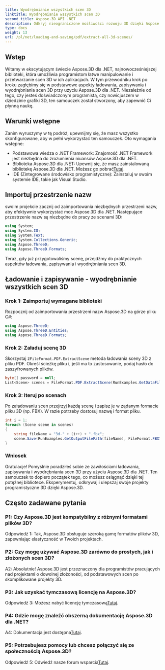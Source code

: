 ```yaml
---
title: Wyodrębnianie wszystkich scen 3D
linktitle: Wyodrębnianie wszystkich scen 3D
second_title: Aspose.3D API .NET
description: Odkryj nieograniczone możliwości rozwoju 3D dzięki Aspose.3D dla .NET. Ładuj, zapisuj i wyodrębniaj sceny bez wysiłku.
type: docs
weight: 13
url: /pl/net/loading-and-saving/pdf/extract-all-3d-scenes/
---
```

## Wstęp

Witamy w ekscytującym świecie Aspose.3D dla .NET, najnowocześniejszej biblioteki, która umożliwia programistom łatwe manipulowanie i przetwarzanie scen 3D w ich aplikacjach. W tym przewodniku krok po kroku zagłębimy się w podstawowe aspekty ładowania, zapisywania i wyodrębniania scen 3D przy użyciu Aspose.3D dla .NET. Niezależnie od tego, czy jesteś doświadczonym programistą, czy nowicjuszem w dziedzinie grafiki 3D, ten samouczek został stworzony, aby zapewnić Ci płynną naukę.

## Warunki wstępne

Zanim wyruszymy w tę podróż, upewnijmy się, że masz wszystko skonfigurowane, aby w pełni wykorzystać ten samouczek. Oto wymagania wstępne:

- Podstawowa wiedza o .NET Framework: Znajomość .NET Framework jest niezbędna do zrozumienia niuansów Aspose.3D dla .NET.
-  Biblioteka Aspose.3D dla .NET: Upewnij się, że masz zainstalowaną bibliotekę Aspose.3D dla .NET. Możesz go pobrać[Tutaj](https://releases.aspose.com/3d/net/).
- IDE (Zintegrowane środowisko programistyczne): Zainstaluj w swoim systemie IDE, takie jak Visual Studio.

## Importuj przestrzenie nazw

swoim projekcie zacznij od zaimportowania niezbędnych przestrzeni nazw, aby efektywnie wykorzystać moc Aspose.3D dla .NET. Następujące przestrzenie nazw są niezbędne do pracy ze scenami 3D:

```csharp
using System;
using System.IO;
using System.Text;
using System.Collections.Generic;
using Aspose.ThreeD;
using Aspose.ThreeD.Formats;
```

Teraz, gdy już przygotowaliśmy scenę, przejdźmy do praktycznych aspektów ładowania, zapisywania i wyodrębniania scen 3D.

## Ładowanie i zapisywanie - wyodrębnianie wszystkich scen 3D

### Krok 1: Zaimportuj wymagane biblioteki

Rozpocznij od zaimportowania przestrzeni nazw Aspose.3D na górze pliku C#:

```csharp
using Aspose.ThreeD;
using Aspose.ThreeD.Entities;
using Aspose.ThreeD.Formats;
```

### Krok 2: Załaduj scenę 3D

 Skorzystaj z`FileFormat.PDF.ExtractScene` metoda ładowania sceny 3D z pliku PDF. Określ ścieżkę pliku i, jeśli ma to zastosowanie, podaj hasło do zaszyfrowanych plików.

```csharp
byte[] password = null;
List<Scene> scenes = FileFormat.PDF.ExtractScene(RunExamples.GetDataFilePath("House_Design.pdf"), password);
```

### Krok 3: Iteruj po scenach

Po załadowaniu scen przejrzyj każdą scenę i zapisz je w żądanym formacie pliku 3D (np. FBX). W razie potrzeby dostosuj nazwę i format pliku.

```csharp
int i = 1;
foreach (Scene scene in scenes)
{
    string fileName = "3d-" + (i++) + ".fbx";
    scene.Save(RunExamples.GetOutputFilePath(fileName), FileFormat.FBX7400ASCII);
}
```

### Wniosek

Gratulacje! Pomyślnie poradziłeś sobie ze zawiłościami ładowania, zapisywania i wyodrębniania scen 3D przy użyciu Aspose.3D dla .NET. Ten samouczek to dopiero początek tego, co możesz osiągnąć dzięki tej potężnej bibliotece. Eksperymentuj, odkrywaj i ulepszaj swoje projekty programistyczne 3D dzięki Aspose.3D.

## Często zadawane pytania

### P1: Czy Aspose.3D jest kompatybilny z różnymi formatami plików 3D?

Odpowiedź 1: Tak, Aspose.3D obsługuje szeroką gamę formatów plików 3D, zapewniając elastyczność w Twoich projektach.

### P2: Czy mogę używać Aspose.3D zarówno do prostych, jak i złożonych scen 3D?

A2: Absolutnie! Aspose.3D jest przeznaczony dla programistów pracujących nad projektami o dowolnej złożoności, od podstawowych scen po skomplikowane projekty 3D.

### P3: Jak uzyskać tymczasową licencję na Aspose.3D?

 Odpowiedź 3: Możesz nabyć licencję tymczasową[Tutaj](https://purchase.aspose.com/temporary-license/).

### P4: Gdzie mogę znaleźć obszerną dokumentację Aspose.3D dla .NET?

 A4: Dokumentacja jest dostępna[Tutaj](https://reference.aspose.com/3d/net/).

### P5: Potrzebujesz pomocy lub chcesz połączyć się ze społecznością Aspose.3D?

 Odpowiedź 5: Odwiedź nasze forum wsparcia[Tutaj](https://forum.aspose.com/c/3d/18).